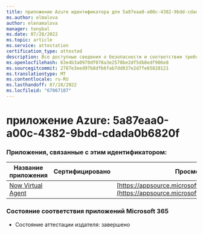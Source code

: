 ```yaml
---
title: приложение Azure идентификатора для 5a87eaa0-a00c-4382-9bdd-cdada0b6820f
ms.author: elmalova
author: elenamalova
manager: tonybal
ms.date: 07/28/2022
ms.topic: article
ms.service: attestation
certification_type: attested
description: Все доступные сведения о безопасности и соответствии требованиям для 5a87eaa0-a00c-4382-9bdd-cdada0b6820f.
ms.openlocfilehash: 63e4b3a0970df078a3e2570be2df5db8edf906e8
ms.sourcegitcommit: 2787e3eed97b8dfb6fab7dd837e2d7fe65828121
ms.translationtype: MT
ms.contentlocale: ru-RU
ms.lasthandoff: 07/28/2022
ms.locfileid: "67067107"
---
```

# <a name="azure-app-id-5a87eaa0-a00c-4382-9bdd-cdada0b6820f"></a>приложение Azure: 5a87eaa0-a00c-4382-9bdd-cdada0b6820f


### <a name="apps-associated-with-this-id"></a>Приложения, связанные с этим идентификатором:
| **Название приложения** | **Сертифицировано** | **Просмотр в AppSource** |
|--------------|---------------|-----------------------|
| [Now Virtual Agent](../forward/WA104381816.md) |  | [https://appsource.microsoft.com/product/office/WA104381816](https://appsource.microsoft.com/product/office/WA104381816) |

### <a name="microsoft-365-app-compliance-status"></a>Состояние соответствия приложений Microsoft 365
- Состояние аттестации издателя: завершено
